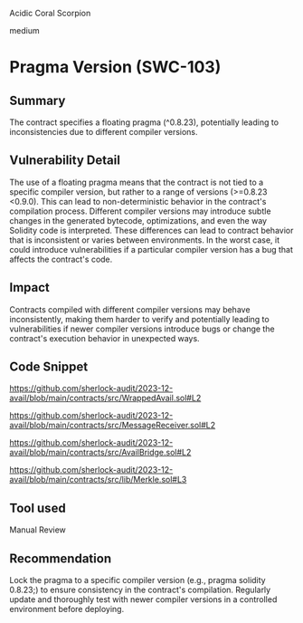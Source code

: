 Acidic Coral Scorpion

medium

# Pragma Version (SWC-103)

## Summary
The contract specifies a floating pragma (^0.8.23), potentially leading to inconsistencies due to different compiler versions.

## Vulnerability Detail
The use of a floating pragma means that the contract is not tied to a specific compiler version, but rather to a range of versions (>=0.8.23 <0.9.0). This can lead to non-deterministic behavior in the contract's compilation process. Different compiler versions may introduce subtle changes in the generated bytecode, optimizations, and even the way Solidity code is interpreted. These differences can lead to contract behavior that is inconsistent or varies between environments. In the worst case, it could introduce vulnerabilities if a particular compiler version has a bug that affects the contract's code.

## Impact
Contracts compiled with different compiler versions may behave inconsistently, making them harder to verify and potentially leading to vulnerabilities if newer compiler versions introduce bugs or change the contract's execution behavior in unexpected ways.

## Code Snippet

https://github.com/sherlock-audit/2023-12-avail/blob/main/contracts/src/WrappedAvail.sol#L2

https://github.com/sherlock-audit/2023-12-avail/blob/main/contracts/src/MessageReceiver.sol#L2

https://github.com/sherlock-audit/2023-12-avail/blob/main/contracts/src/AvailBridge.sol#L2

https://github.com/sherlock-audit/2023-12-avail/blob/main/contracts/src/lib/Merkle.sol#L3

## Tool used

Manual Review

## Recommendation
Lock the pragma to a specific compiler version (e.g., pragma solidity 0.8.23;) to ensure consistency in the contract's compilation. Regularly update and thoroughly test with newer compiler versions in a controlled environment before deploying.